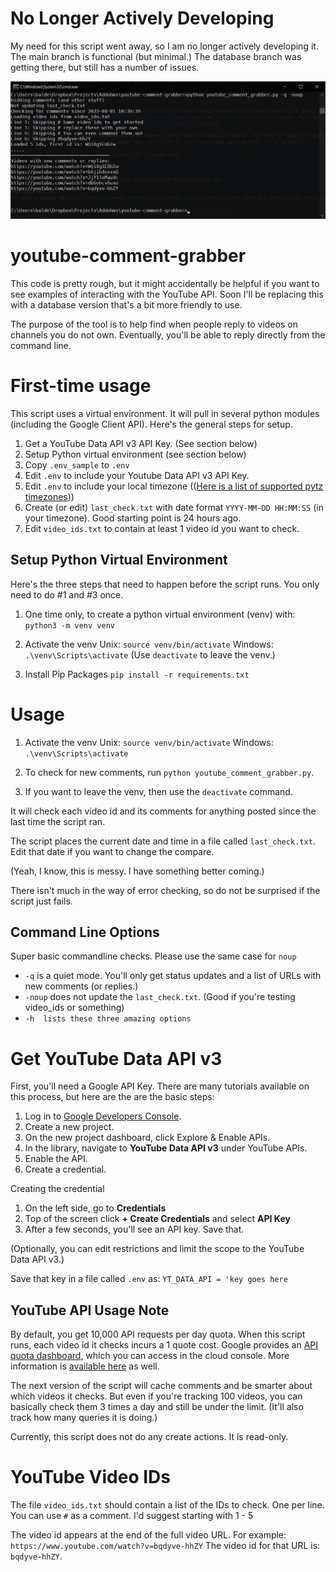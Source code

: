 # No Longer Actively Developing
My need for this script went away, so I am no longer actively developing it. The main branch is functional (but minimal.) The database branch was getting there, but still has a number of issues.

![early screenshot](images/early_screenshot.png)
# youtube-comment-grabber
This code is pretty rough, but it might accidentally be helpful if you want to see examples of interacting with the YouTube API. Soon I'll be replacing this with a database version that's a bit more friendly to use.

The purpose of the tool is to help find when people reply to videos on channels you do not own. Eventually, you'll be able to reply directly from the command line.

# First-time usage
This script uses a virtual environment. It will pull in several python modules (including the Google Client API). Here's the general steps for setup.

1. Get a YouTube Data API v3 API Key. (See section below)
2. Setup Python virtual environment (see section below)
5. Copy `.env_sample` to `.env`
6. Edit `.env` to include your Youtube Data API v3 API Key.
7. Edit `.env` to include your local timezone (([Here is a list of supported pytz timezones](https://gist.github.com/heyalexej/8bf688fd67d7199be4a1682b3eec7568)))
8. Create (or edit) `last_check.txt` with date format `YYYY-MM-DD HH:MM:SS` (in your timezone). Good starting point is 24 hours ago.
9. Edit `video_ids.txt` to contain at least 1 video id you want to check.

## Setup Python Virtual Environment
Here's the three steps that need to happen before the script runs. You only need to do #1 and #3 once.
1. One time only, to create a python virtual environment (venv) with:
```python3 -m venv venv```

2. Activate the venv
Unix: `source venv/bin/activate`
Windows: `.\venv\Scripts\activate`
(Use `deactivate` to leave the venv.)

3. Install Pip Packages
```pip install -r requirements.txt```

# Usage
1. Activate the venv
Unix: `source venv/bin/activate`
Windows: `.\venv\Scripts\activate`

2. To check for new comments, run `python youtube_comment_grabber.py`.

3. If you want to leave the venv, then use the `deactivate` command.

It will check each video id and its comments for anything posted since the last time the script ran. 

The script places the current date and time in a file called `last_check.txt`. Edit that date if you want to change the compare. 

(Yeah, I know, this is messy. I have something better coming.)

There isn't much in the way of error checking, so do not be surprised if the script just fails. 

## Command Line Options
Super basic commandline checks. Please use the same case for `noup`
* `-q` is a quiet mode. You'll only get status updates and a list of URLs with new comments (or replies.)
* `-noup` does not update the `last_check.txt`. (Good if you're testing video_ids or something)
* `-h  lists these three amazing options`

# Get YouTube Data API v3
First, you'll need a Google API Key. There are many tutorials available on this process, but here are the are the basic steps:

1. Log in to [Google Developers Console](https://console.cloud.google.com/apis/dashboard).
2. Create a new project.
3. On the new project dashboard, click Explore & Enable APIs.
4. In the library, navigate to **YouTube Data API v3** under YouTube APIs.
5. Enable the API.
6. Create a credential.

Creating the credential
1. On the left side, go to **Credentials**
2. Top of the screen click **+ Create Credentials** and select **API Key**
3. After a few seconds, you'll see an API key. Save that.

(Optionally, you can edit restrictions and limit the scope to the YouTube Data API v3.)

Save that key in a file called `.env` as:
`YT_DATA_API = 'key goes here`

## YouTube API Usage Note
By default, you get 10,000 API requests per day quota. When this script runs, each video id it checks incurs a 1 quote cost. Google provides an [API quota dashboard](https://console.cloud.google.com/iam-admin/quotas), which you can access in the cloud console. More information is [available here](https://developers.google.com/youtube/v3/guides/quota_and_compliance_audits) as well.

The next version of the script will cache comments and be smarter about which videos it checks. But even if you're tracking 100 videos, you can basically check them 3 times a day and still be under the limit. (It'll also track how many queries it is doing.)

Currently, this script does not do any create actions. It is read-only.

# YouTube Video IDs
The file `video_ids.txt` should contain a list of the IDs to check. One per line. You can use `#` as a comment. I'd suggest starting with 1 - 5

The video id appears at the end of the full video URL. For example:
```https://www.youtube.com/watch?v=bqdyve-hhZY```
The video id for that URL is: `bqdyve-hhZY`.

